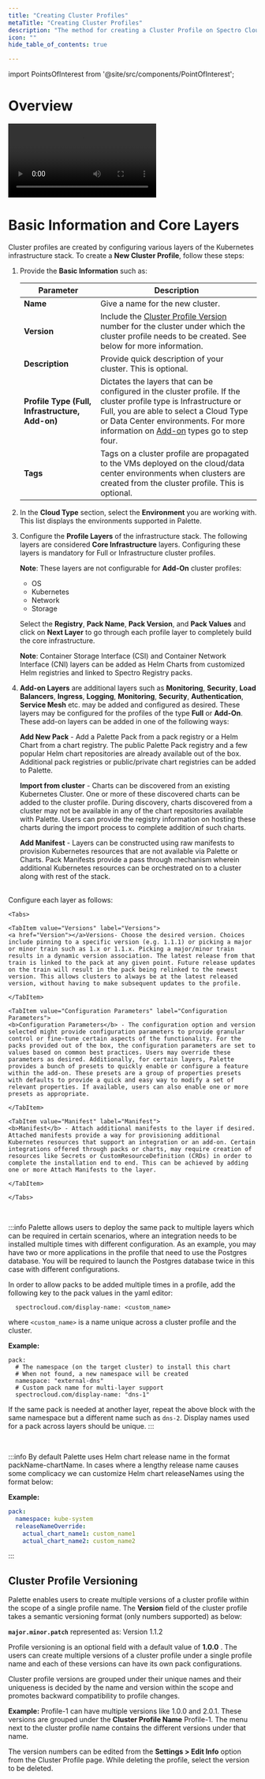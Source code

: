 ```yaml
---
title: "Creating Cluster Profiles"
metaTitle: "Creating Cluster Profiles"
description: "The method for creating a Cluster Profile on Spectro Cloud"
icon: ""
hide_table_of_contents: true

---
```





import PointsOfInterest from '@site/src/components/PointOfInterest';

# Overview

<video src="/assets/videos/aws-full-profile.mp4"></video>

# Basic Information and Core Layers

Cluster profiles are created by configuring various layers of the Kubernetes infrastructure stack. To create a **New Cluster Profile**, follow these steps:

1. Provide the **Basic Information** such as:

    |**Parameter**  |**Description**  |
    |---------|---------|
    |**Name**     |    Give a name for the new cluster.     |
    |**Version**    |   Include the [Cluster Profile Version](/cluster-profiles/task-define-profile#clusterprofileversioning) number for the cluster under which the cluster profile needs to be created.  See below for more information.      |
    |**Description**     |   Provide quick description of your cluster. This is optional. |
    |**Profile Type (Full, Infrastructure, Add-on)**| Dictates the layers that can be configured in the cluster profile.  If the cluster profile type is Infrastructure or Full, you are able to select a Cloud Type or Data Center environments. For more information on [Add-on](/cluster-profiles/task-define-profile#Addon) types go to step four.  |
    |**Tags**     |  Tags on a cluster profile are propagated to the VMs deployed on the cloud/data center environments when clusters are created from the cluster profile. This is optional.      |


2. In the **Cloud Type** section, select the **Environment** you are working with. This list displays the environments supported in Palette.
  

3. Configure the **Profile Layers** of the infrastructure stack. The following layers are considered **Core Infrastructure** layers. Configuring these layers is mandatory for Full or Infrastructure cluster profiles. 

    **Note**: These layers are not configurable for **Add-On** cluster profiles:

    - OS
    - Kubernetes
    - Network
    - Storage
    
    Select the **Registry**, **Pack Name**, **Pack Version**, and **Pack Values** and click on **Next Layer** to go through each profile layer to completely build the core infrastructure.

    **Note**: Container Storage Interface (CSI) and Container Network Interface (CNI) layers can be added as Helm Charts from customized Helm registries and linked to Spectro Registry packs. 


4. **Add-on Layers** are additional layers such as **Monitoring**, **Security**, **Load Balancers**, **Ingress**, **Logging**, **Monitoring**, **Security**, **Authentication**, **Service Mesh** etc. may be added and configured as desired. These layers may be configured for the profiles of the type **Full** or **Add-On**. These add-on layers can be added in one of the following ways:

    <Tabs>
    <TabItem value="Add New Pack" label="Add New Pack"> 
    <b>Add New Pack</b> - Add a Palette Pack from a pack registry or a Helm Chart from a chart registry. The public Palette Pack registry and a few popular Helm chart repositories are already available out of the box. Additional pack registries or public/private chart registries can be added to Palette.
     
    </TabItem>  
    
    <TabItem value="Import from cluster" label="Import from cluster">
    
    <b>Import from cluster</b> - Charts can be discovered from an existing Kubernetes Cluster. One or more of these discovered charts can be added to the cluster profile. During discovery, charts discovered from a cluster may not be available in any of the chart repositories available with Palette. Users can provide the registry information on hosting these charts during the import process to complete addition of such charts.
        
    </TabItem>
    
    <TabItem value="Add Manifest" label="Add Manifest">
    <b>Add Manifest</b> - Layers can be constructed using raw manifests to provision Kubernetes resources that are not available via Palette or Charts. Pack Manifests provide a pass through mechanism wherein additional Kubernetes resources can be orchestrated on to a cluster along with rest of the stack.

    </TabItem>
    </Tabs>
    
  <br />
    Configure each layer as follows:

    <Tabs>

    <TabItem value="Versions" label="Versions">
    <a href="Version"></a>Versions- Choose the desired version. Choices include pinning to a specific version (e.g. 1.1.1) or picking a major or minor train such as 1.x or 1.1.x. Picking a major/minor train results in a dynamic version association. The latest release from that train is linked to the pack at any given point. Future release updates on the train will result in the pack being relinked to the newest version. This allows clusters to always be at the latest released version, without having to make subsequent updates to the profile.
  
    </TabItem>

    <TabItem value="Configuration Parameters" label="Configuration Parameters">    
    <b>Configuration Parameters</b> - The configuration option and version selected might provide configuration parameters to provide granular control or fine-tune certain aspects of the functionality. For the packs provided out of the box, the configuration parameters are set to values based on common best practices. Users may override these parameters as desired. Additionally, for certain layers, Palette provides a bunch of presets to quickly enable or configure a feature within the add-on. These presets are a group of properties presets with defaults to provide a quick and easy way to modify a set of relevant properties. If available, users can also enable one or more presets as appropriate.
    
    </TabItem>
        
    <TabItem value="Manifest" label="Manifest">
    <b>Manifest</b> - Attach additional manifests to the layer if desired. Attached manifests provide a way for provisioning additional Kubernetes resources that support an integration or an add-on. Certain integrations offered through packs or charts, may require creation of resources like Secrets or CustomResourceDefinition (CRDs) in order to complete the installation end to end. This can be achieved by adding one or more Attach Manifests to the layer.
    
    </TabItem>
    
    </Tabs>

<br/>

:::info
Palette allows users to deploy the same pack to multiple layers which can be required in certain scenarios, where an integration needs to be installed multiple times with different configuration. As an example, you may have two or more applications in the profile that need to use the Postgres database. You will be required to launch the Postgres database twice in this case with different configurations.

In order to allow packs to be added multiple times in a profile, add the following key to the pack values in the yaml editor:

      spectrocloud.com/display-name: <custom_name>

   where `<custom_name>` is a name unique across a cluster profile and the cluster.

  **Example:**

    pack:
      # The namespace (on the target cluster) to install this chart
      # When not found, a new namespace will be created
      namespace: "external-dns"
      # Custom pack name for multi-layer support
      spectrocloud.com/display-name: "dns-1"
  
  If the same pack is needed at another layer, repeat the above block with the same namespace but a different name such as `dns-2`. Display names used for a pack across layers should be unique.
:::

<br />   

:::info
By default Palette uses Helm chart release name in the format packName-chartName. In cases where a lengthy release name causes some complicacy we can customize Helm chart releaseNames using the format below:

 
**Example:**
       
```yaml
pack:
  namespace: kube-system
  releaseNameOverride:
    actual_chart_name1: custom_name1
    actual_chart_name2: custom_name2
```

:::

## Cluster Profile Versioning

Palette enables users to create multiple versions of a cluster profile within the scope of a single profile name. The **Version** field of the cluster profile takes a semantic versioning format (only numbers supported) as below: 

  **`major.minor.patch`** represented as: Version 1.1.2
         
 Profile versioning is an optional field with a default value of **1.0.0** . The users can create multiple versions of a cluster profile under a single profile name and each of these versions can have its own pack configurations.
 
Cluster profile versions are grouped under their unique names and their uniqueness is decided by the name and version within the scope and promotes backward compatibility to profile changes.

 **Example:** Profile-1 can have multiple versions like 1.0.0 and 2.0.1. These versions are grouped under the **Cluster Profile Name** Profile-1. The menu next to the cluster profile name contains the different versions under that name.
          
 The version numbers can be edited from the **Settings > Edit Info** option from the Cluster Profile page. While deleting the profile, select the version to be deleted.
      
 




